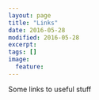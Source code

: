 ```yaml
---
layout: page
title: "Links"
date: 2016-05-28
modified: 2016-05-28
excerpt:
tags: []
image:
  feature:
---
```


Some links to useful stuff